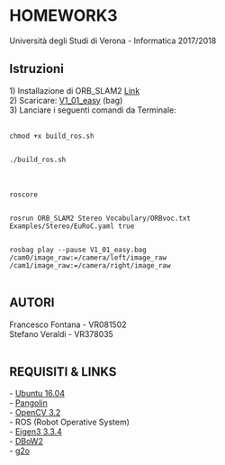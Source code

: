 # HOMEWORK3 
<p>
Università degli Studi di Verona - Informatica 2017/2018
</p>
<strong> <h2> Istruzioni </h2> </strong>
<p>
1) Installazione di ORB_SLAM2 <a href="https://github.com/raulmur/ORB_SLAM2">Link</a> 
<br>
2) Scaricare: <a href="http://robotics.ethz.ch/~asl-datasets/ijrr_euroc_mav_dataset/vicon_room1/V1_01_easy/V1_01_easy.bag"> V1_01_easy<a> (bag)
<br>
3) Lanciare i seguenti comandi da Terminale:<br>
<br>
<code>	
chmod +x build_ros.sh 
<br>
./build_ros.sh
</code>
<br>
<br>
<code>
roscore 
<br>
rosrun ORB_SLAM2 Stereo Vocabulary/ORBvoc.txt Examples/Stereo/EuRoC.yaml true 
<br>
rosbag play --pause V1_01_easy.bag /cam0/image_raw:=/camera/left/image_raw /cam1/image_raw:=/camera/right/image_raw 
</code>
<br>


<h2><strong> AUTORI </strong> <br></h2>
Francesco Fontana - VR081502   <br>
Stefano Veraldi - VR378035 <br> <br>

<h2><strong>REQUISITI & LINKS</strong> <br></h2>
- <a href="https://www.ubuntu-it.org/download">Ubuntu 16.04</a><br>
- <a href="https://github.com/stevenlovegrove/Pangolin">Pangolin</a><br>
- <a href="https://opencv.org/releases.html">OpenCV 3.2</a><br> 
- ROS (Robot Operative System) <br>
- <a href="http://eigen.tuxfamily.org/index.php?title=Main_Page">Eigen3 3.3.4</a><br> 
- <a href="https://github.com/dorian3d/DBoW2">DBoW2</a><br> 
- <a href="https://github.com/RainerKuemmerle/g2o">g2o</a><br> 
<br>





